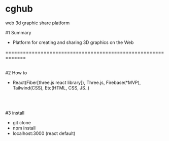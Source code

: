 # cghub
web 3d graphic share platform

#1 Summary
- Platform for creating and sharing 3D graphics on the Web

=============================================================
</br></br>

#2 How to
- React(Fiber[three.js react library]), Three.js, Firebase(*MVP), Tailwind(CSS), Etc(HTML, CSS, JS..)  


</br></br>

#3 install
- git clone
- npm install
- localhost:3000 (react default) 
 
